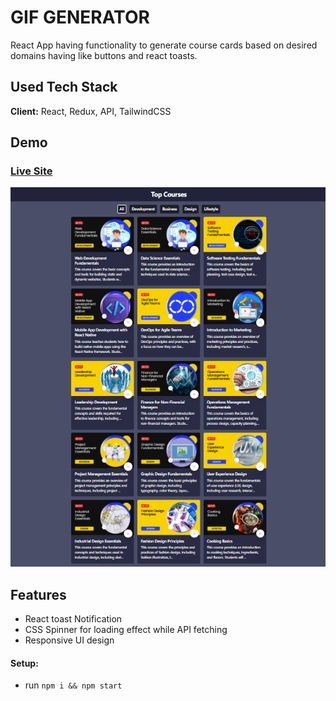 # GIF GENERATOR

React App having functionality to generate course cards based on desired domains having like buttons and react toasts.


## Used Tech Stack
**Client:** React, Redux, API, TailwindCSS <br/>




## Demo
### [Live Site](https://top-courses-orpin.vercel.app/)

![tour-planners](https://github.com/himanshudhillon09/React-Projects/blob/main/top-courses/screenshots/ss1.png)


## Features

  - React toast Notification
  - CSS Spinner for loading effect while API fetching
  - Responsive UI design

#### Setup:
- run ```npm i && npm start```
